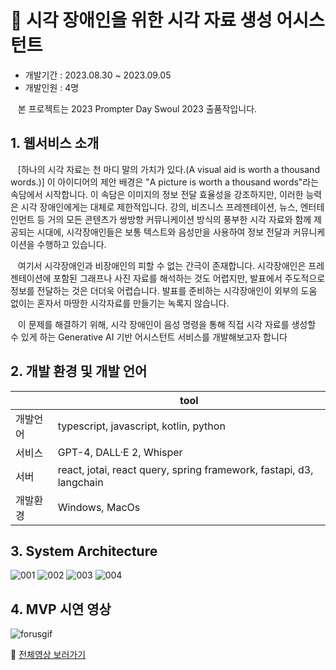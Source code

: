 # 🎇 시각 장애인을 위한 시각 자료 생성 어시스턴트

* 개발기간 : 2023.08.30 ~ 2023.09.05
* 개발인원 : 4명

&nbsp;&nbsp;&nbsp;본 프로젝트는 2023 Prompter Day Swoul 2023 출품작입니다.

## 1. 웹서비스 소개

&nbsp;&nbsp;&nbsp;[하나의 시각 자료는 천 마디 말의 가치가 있다.(A visual aid is worth a thousand words.)]
이 아이디어의 제안 배경은 "A picture is worth a thousand words"라는 속담에서 시작합니다.
이 속담은 이미지의 정보 전달 효율성을 강조하지만, 이러한 능력은 시각 장애인에게는 대체로
제한적입니다. 강의, 비즈니스 프레젠테이션, 뉴스, 엔터테인먼트 등 거의 모든 콘텐츠가 쌍방향
커뮤니케이션 방식의 풍부한 시각 자료와 함께 제공되는 시대에, 시각장애인들은 보통 텍스트와
음성만을 사용하여 정보 전달과 커뮤니케이션을 수행하고 있습니다.

&nbsp;&nbsp;&nbsp;여기서 시각장애인과 비장애인의 피할 수 없는 간극이 존재합니다. 시각장애인은
프레젠테이션에 포함된 그래프나 사진 자료를 해석하는 것도 어렵지만, 발표에서 주도적으로
정보를 전달하는 것은 더더욱 어렵습니다. 발표를 준비하는 시각장애인이 외부의 도움 없이는
혼자서 마땅한 시각자료를 만들기는 녹록지 않습니다.

&nbsp;&nbsp;&nbsp;이 문제를 해결하기 위해, 시각 장애인이 음성 명령을 통해 직접 시각 자료를 생성할 수 있게
하는 Generative AI 기반 어시스턴트 서비스를 개발해보고자 합니다

## 2. 개발 환경 및 개발 언어
|| tool |
| ------ | ------ |
| 개발언어 | typescript, javascript, kotlin, python|
| 서비스 | GPT-4, DALL·E 2, Whisper |
| 서버 | react, jotai, react query, spring framework, fastapi, d3, langchain |
| 개발환경 | Windows, MacOs |


## 3. System Architecture

![001](https://github.com/JuHuiHeo/visualization-with-langchain/assets/82089499/ec6d51c8-5b07-4e00-923d-d64381d07d9c)
![002](https://github.com/JuHuiHeo/visualization-with-langchain/assets/82089499/5248e66a-4d7d-47a5-b7e4-bd106e80ee85)
![003](https://github.com/JuHuiHeo/visualization-with-langchain/assets/82089499/38d0fc7c-e79d-46d1-bb43-f16e562adac2)
![004](https://github.com/JuHuiHeo/visualization-with-langchain/assets/82089499/ea1d107f-120c-4170-8bee-7989f3112d5d)


## 4. MVP 시연 영상

![forusgif](https://github.com/bchoi2021/ForusApplication/assets/82089499/1076f97b-068e-44da-b8c0-8b85db214c95)

📌 [전체영상 보러가기](https://youtu.be/vh8tyCnbS8s)
